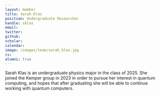 ```yaml
---
layout: member
title: Sarah Klas
position: Undergraduate Researcher
handle: sklas
email: 
twitter: 
github: 
scholar:
calendar:
image: /images/team/sarah_klas.jpg
cv:
alumni: true
---
```


Sarah Klas is an undergraduate physics major in the class of 2025. She joined the Kemper group in 2023 in order to pursue her interest in quantum computing, and hopes that after graduating she will be able to continue working with quantum computers.
